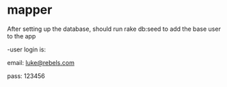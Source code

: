 mapper
======
After setting up the database, should run rake db:seed to add the base user to the app

-user login is:

email: luke@rebels.com

pass: 123456
